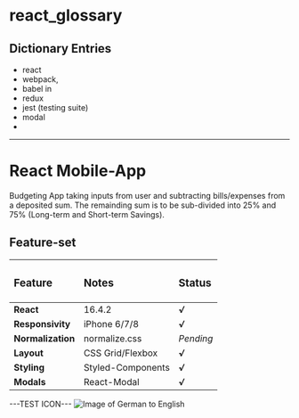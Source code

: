 # react_glossary
## Dictionary Entries


+ react
+ webpack, 
+ babel in 
+ redux
+ jest (testing suite)
+ modal
+ 
---

# React Mobile-App
Budgeting App taking inputs from user and subtracting bills/expenses from a deposited sum.
The remainding sum is to be sub-divided into 25% and 75% (Long-term and Short-term Savings).

## Feature-set

| <h3>Feature</h3>  | <h3>Notes</h3>    | <h3>Status</h3> |
| :---------------- | :---------------- | :-------------- |
| **React**         | 16.4.2            | ***√***         |
| **Responsivity**  | iPhone 6/7/8      | ***√***         |
| **Normalization** | normalize.css     | *Pending*       |
| **Layout**        | CSS Grid/Flexbox  | ***√***         |
| **Styling**       | Styled-Components | ***√***         |
| **Modals**        | React-Modal       | ***√***         |


---TEST ICON---
![Image of German to English](https://www.dropbox.com/s/48w2brxgauatb79/German-Eng-glossary_preview.png?raw=1)